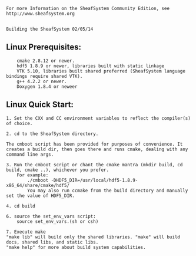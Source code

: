 
	For more Information on the SheafSystem Community Edition, see http://www.sheafsystem.org
		

	Building the SheafSystem 02/05/14


Linux Prerequisites:
-
		cmake 2.8.12 or newer. 
		hdf5 1.8.9 or newer, libraries built with static linkage
		VTK 5.10, libraries built shared preferred (SheafSystem language bindings require shared VTK).
		g++ 4.2.2 or newer. 
		Doxygen 1.8.4 or neweer
	
Linux Quick Start:
-
	1. Set the CXX and CC environment variables to reflect the compiler(s) of choice.

	2. cd to the SheafSystem directory.

	The cmboot script has been provided for purposes of convenience. It creates a build dir, then goes there and runs cmake, dealing with any command line args.

	3. Run the cmboot script or chant the cmake mantra (mkdir build, cd build, cmake ..), whichever you prefer.
		For example:
			./cmboot -DHDF5_DIR=/usr/local/hdf5-1.8.9-x86_64/share/cmake/hdf5/
			You may also run ccmake from the build directory and manually set the value of HDF5_DIR.
	
	4. cd build
	
	6. source the set_env_vars script:
		source set_env_vars.(sh or csh)
	
	7. Execute make
	"make lib" will build only the shared libraries. "make" will build docs, shared libs, and static libs.
	"make help" for more about build system capabilities.
